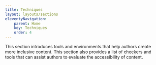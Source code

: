```yaml
---
title: Techniques
layout: layouts/sections
eleventyNavigation:
    parent: Home
    key: Techniques
    order: 4
---
```


This section introduces tools and environments that help authors create more inclusive content. This section also
provides a list of checkers and tools that can assist authors to evaluate the accessibility of content.

